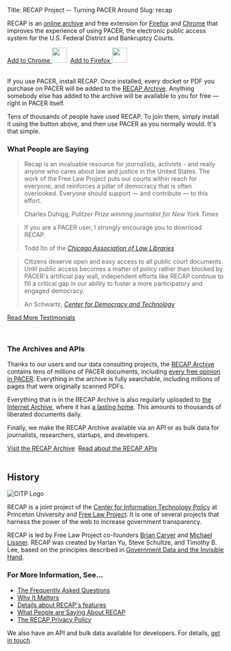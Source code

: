 Title: RECAP Project -- Turning PACER Around
Slug: recap

<p class="lead">RECAP is an <a href="https://www.courtlistener.com/recap/">online archive</a> and free extension for <a href="https://addons.mozilla.org/en-US/firefox/addon/recap-195534/">Firefox</a> and <a href="https://chrome.google.com/webstore/detail/recap/oiillickanjlaeghobeeknbddaonmjnc">Chrome</a> that improves the experience of using PACER, the electronic public access system for the U.S. Federal District and Bankruptcy Courts.</p>

<div class="text-center">
<a href="https://chrome.google.com/webstore/detail/recap/oiillickanjlaeghobeeknbddaonmjnc" 
   class="btn btn-primary btn-lg"
   id="chrome-button">Add to Chrome&nbsp;<img src="{filename}/images/icons/chrome.svg" height="35" width="35"></a>&nbsp;
<a href="https://addons.mozilla.org/en-US/firefox/addon/recap-195534/" 
   class="btn btn-primary btn-lg"
   id="firefox-button">Add to Firefox&nbsp;<img src="{filename}/images/icons/firefox.svg" height="35" width="35"></a>
</div>
<br>

<script type="text/javascript">
document.addEventListener("DOMContentLoaded", function(event) { 
  let isOpera = (!!window.opr && !!opr.addons) || !!window.opera || navigator.userAgent.indexOf(' OPR/') >= 0;
  let isFirefox = typeof InstallTrigger !== 'undefined';
  let isSafari = /constructor/i.test(window.HTMLElement) || (function (p) { return p.toString() === "[object SafariRemoteNotification]"; })(!window['safari'] || (typeof safari !== 'undefined' && safari.pushNotification));
  let isIE = /*@cc_on!@*/false || !!document.documentMode;
  let isEdge = !isIE && !!window.StyleMedia;
  let isChrome = !!window.chrome && !!window.chrome.webstore;
  
  // Will need updating if we add more buttons
  if (isChrome) {
    $("#firefox-button").hide();
  } else if (isFirefox) {
    $("#chrome-button").hide();
  }
});
</script>

If you use PACER, install RECAP. Once installed, every docket or PDF you purchase on PACER will be added to the [RECAP Archive][archive]. Anything somebody else has added to the archive will be available to you for free — right in PACER itself. 

Tens of thousands of people have used RECAP. To join them, simply install it using the button above, and then use PACER as you normally would. It's that simple.




### What People are Saying

<blockquote>
  <p>Recap is an invaluable resource for journalists, activists - and really anyone who cares about law and justice in the United States. The work of the Free Law Project puts our courts within reach for everyone, and reinforces a pillar of democracy that is often overlooked. Everyone should support — and contribute — to this effort.</p>
  <footer>Charles Duhigg, <cite>Pulitzer Prize winning journalist for New York Times</cite></footer>
</blockquote>

<blockquote>
  <p>If you are a PACER user, I strongly encourage you to download RECAP.</p>
  <footer>Todd Ito of the <cite><a href="http://www.guardian.co.uk/technology/2009/nov/11/recap-us-courtrooms">Chicago Association of Law Libraries</a></cite></footer>
</blockquote>

<blockquote>
  <p>Citizens deserve open and easy access to all public court documents. Until public access becomes a matter of policy rather than blocked by PACER's artificial pay wall, independent efforts like RECAP continue to fill a critical gap in our ability to foster a more participatory and engaged democracy.</p>
  <footer>Ari Schwartz, <cite><a href="https://cdt.org">Center for Democracy and Technology</a></cite></footer>
</blockquote>

<p class="text-center"><a href="/recap/quotes/" class="btn btn-primary btn-lg">Read More Testimonials</a></p>
<br>

### The Archives and APIs

Thanks to our users and our data consulting projects, the [RECAP Archive][archive] contains tens of millions of PACER documents, including [every free opinion in PACER][free]. Everything in the archive is fully searchable, including millions of pages that were originally scanned PDFs.

Everything that is in the RECAP Archive is also regularly uploaded to [the Internet Archive][ia-itself], where it has [a lasting home][ia]. This amounts to thousands of liberated documents daily.

Finally, we make the RECAP Archive available via an API or as bulk data for journalists, researchers, startups, and developers.

<div class="text-center">
<a href="https://www.courtlistener.com/recap/" class="btn btn-primary btn-lg">Visit the RECAP Archive</a>&nbsp;
<a href="https://www.courtlistener.com/api/" class="btn btn-primary btn-lg">Read about the RECAP APIs</a>
</div>
<br>


## History

<div class="right-image">
    <img src="{filename}/images/recap/citp-logo-initials.png"
         alt="CITP Logo"
         class="img-responsive">
</div>

RECAP is a joint project of the <a href="https://citp.princeton.edu/">Center for Information Technology Policy</a> at Princeton University and <a href="/">Free Law Project</a>. It is one of several projects that harness the power of the web to increase government transparency.</p>

RECAP is led by Free Law Project co-founders [Brian Carver](http://www.ischool.berkeley.edu/people/faculty/briancarver) and [Michael Lissner](http://michaeljaylissner.com/). RECAP was created by Harlan Yu, Steve Schultze, and Timothy B. Lee, based on the principles described in [Government Data and the Invisible Hand](http://papers.ssrn.com/sol3/papers.cfm?abstract_id=1138083).

### For More Information, See&hellip;

 - [The Frequently Asked Questions][faq]
 - [Why It Matters][wim]
 - [Details about RECAP's features][f]
 - [What People are Saying About RECAP][say]
 - [The RECAP Privacy Policy][privacy]

We also have an API and bulk data available for developers. For details, [get in touch][c].

[faq]: {filename}/pages/recap/faq.md
[wim]: {filename}/why-it-matters.md
[f]: {filename}/pages/recap/features.md
[say]: {filename}/pages/recap/what-people-are-saying.md
[privacy]: {filename}/pages/recap/privacy.md
[c]: {filename}/pages/contact.md
[free]: {filename}/we-have-all-free-pacer.md
[bulk]: {filename}/pages/data-services.md
[archive]: https://www.courtlistener.com/recap/
[ia]: https://archive.org/details/usfederalcourts&tab=about
[ia-itself]: https://archive.org
